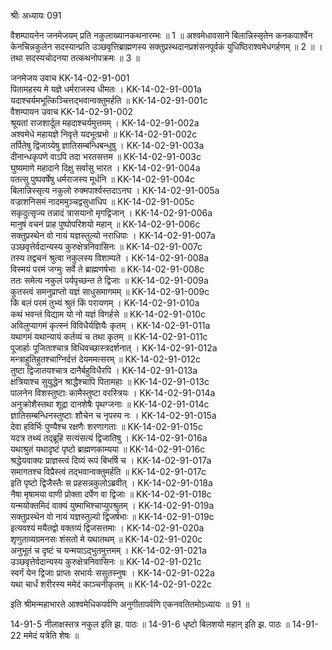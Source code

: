श्रीः
अध्यायः 091

वैशम्पायनेन जनमेजयम् प्रति नकुलाख्यानकथनारम्भः ॥ 1 ॥ अश्वमेधावसाने बिलान्निस्सृतेन कनकपार्श्वेन केनचिन्नकुलेन सदस्यान्प्रति उञ्छवृत्तिब्राह्मणस्य सक्तुप्रस्थदानप्रशंसनपूर्वकं युधिष्ठिराश्वमेधगर्हणम् ॥ 2 ॥ । तथा सदस्यचोदनया तत्कथनोपक्रमः ॥ 3 ॥

जनमेजय उवाच 	KK-14-02-91-001  
पितामहस्य मे यज्ञे धर्मराजस्य धीमतः ।	KK-14-02-91-001a  
यदाश्चर्यमभूत्किञ्चित्तद्भवान्वक्तुमर्हति ॥	KK-14-02-91-001c  
वैशम्पायन उवाच 	KK-14-02-91-002  
श्रूयतां राजशार्दूल महदाश्चर्यमुत्तमम् ।	KK-14-02-91-002a  
अश्वमेधे महायज्ञे निवृत्ते यदभूत्प्रभो ॥	KK-14-02-91-002c  
तर्पितेषु द्विजाग्र्येषु ज्ञातिसम्बन्धिबन्धुषु ।	KK-14-02-91-003a  
दीनान्धकृपणे वाऽपि तदा भरतसत्तम ॥	KK-14-02-91-003c  
घुष्यमाणे महादाने दिक्षु सर्वासु भारत ।	KK-14-02-91-004a  
पतत्सु पुष्पवर्षेषु धर्मराजस्य मूर्धनि ॥	KK-14-02-91-004c  
बिलान्निस्सृत्य नकुलो रुक्मपार्श्वस्तदाऽनघ ।	KK-14-02-91-005a  
वज्राशनिसमं नादममुञ्चद्वसुधाधिप ॥	KK-14-02-91-005c  
सकृदुत्सृज्य तन्नादं त्रासयानो मृगद्विजान् ।	KK-14-02-91-006a  
मानुषं वचनं प्राह पुष्पोपरिशयो महान् ॥	KK-14-02-91-006c  
सक्तुप्रस्थेन वो नायं यज्ञस्तुल्यो नराधिपाः ।	KK-14-02-91-007a  
उञ्छवृत्तेर्वदान्यस्य कुरुक्षेत्रनिवासिनः ॥	KK-14-02-91-007c  
तस्य तद्वचनं श्रुत्वा नकुलस्य विशाम्पते ।	KK-14-02-91-008a  
विस्मयं परमं जग्मुः सर्वे ते ब्राह्मणर्षभाः ॥	KK-14-02-91-008c  
ततः समेत्य नकुलं पर्यपृच्छन्त ते द्विजाः ॥	KK-14-02-91-009a  
कुतस्त्वं समनुप्राप्तो यज्ञं साधुसमागमम् ॥	KK-14-02-91-009c  
किं बलं परमं तुभ्यं श्रुतं किं परायणम् ।	KK-14-02-91-010a  
कथं भवन्तं विद्याम यो नो यज्ञं विगर्हसे ॥	KK-14-02-91-010c  
अविलुप्यागमं कृत्स्नं विविधैर्यज्ञियैः कृतम् ।	KK-14-02-91-011a  
यथागमं यथान्यायं कर्तव्यं च तथा कृतम् ॥	KK-14-02-91-011c  
पूजार्हाः पूजिताश्चात्र विधिवच्छास्त्रदर्शनात् ।	KK-14-02-91-012a  
मन्त्राहुतिहुतश्चाग्निर्दत्तं देयममत्सरम् ॥	KK-14-02-91-012c  
तुष्टा द्विजातयश्चात्र दानैर्बहुविधैरपि ।	KK-14-02-91-013a  
क्षत्रियाश्च सुयुद्धेन श्राद्धैश्चापि पितामहाः ॥	KK-14-02-91-013c  
पालनेन विशस्तुष्टाः कामैस्तुष्टा वरस्त्रियः ।	KK-14-02-91-014a  
अनुक्रोशैस्तथा शूद्रा दानशेषैः पृथग्जनाः ॥	KK-14-02-91-014c  
ज्ञातिसम्बन्धिनस्तुष्टाः शौचेन च नृपस्य नः ।	KK-14-02-91-015a  
देवा हविर्भिः पुण्यैश्च रक्षणैः शरणागताः ॥	KK-14-02-91-015c  
यदत्र तथ्यं तद्ब्रूहि सत्यंसत्यं द्विजातिषु ।	KK-14-02-91-016a  
यथाश्रुतं यथादृष्टं पृष्टो ब्राह्मणकाम्यया ॥	KK-14-02-91-016c  
श्रद्धेयवाक्यः प्राज्ञस्त्वं दिव्यं रूपं बिभर्षि च ।	KK-14-02-91-017a  
समागतश्च विप्रैस्त्वं तद्भवान्वक्तुमर्हति ॥	KK-14-02-91-017c  
इति पृष्टो द्विजैस्तैः स प्रहसन्नकुलोऽब्रवीत् ।	KK-14-02-91-018a  
नैषा मृषामया वाणी प्रोक्ता दर्पेण वा द्विजाः ॥	KK-14-02-91-018c  
यन्मयोक्तमिदं वाक्यं युष्माभिश्चाप्युपश्रुतम् ।	KK-14-02-91-019a  
सक्तुप्रस्थेन वो नायं यज्ञस्तुल्यो द्विजर्षभाः ॥	KK-14-02-91-019c  
इत्यवश्यं मयैतद्वो वक्तव्यं द्विजसत्तमाः ।	KK-14-02-91-020a  
शृणुताव्यग्रमनसः शंसतो मे यथातथम् ॥	KK-14-02-91-020c  
अनुभूतं च दृष्टं च यन्मयाऽद्भुतमुत्तमम् ।	KK-14-02-91-021a  
उञ्छवृत्तेर्वदान्यस्य कुरुक्षेत्रनिवासिनः ॥	KK-14-02-91-021c  
स्वर्गं येन द्विजाः प्राप्तः सभार्यः ससुतस्नुषः ।	KK-14-02-91-022a  
यथा चार्धं शरीरस्य ममेदं काञ्चनीकृतम् ॥ 	KK-14-02-91-022c  

इति श्रीमन्महाभारते आश्वमेधिकपर्वणि अनुगीतापर्वणि एकनवतितमोऽध्यायः ॥ 91 ॥

14-91-5 नीलाक्षस्तत्र नकुल इति झ. पाठः ॥ 14-91-6 धृष्टो बिलशयो महान् इति झ. पाठः ॥ 14-91-22 ममेदं यत्रेति शेषः ॥
